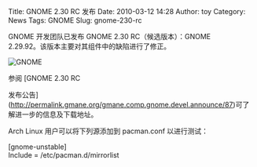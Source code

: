 Title: GNOME 2.30 RC 发布
Date: 2010-03-12 14:28
Author: toy
Category: News
Tags: GNOME
Slug: gnome-230-rc

GNOME 开发团队已发布 GNOME 2.30 RC（候选版本）：GNOME  
2.29.92。该版本主要对其组件中的缺陷进行了修正。

![GNOME](http://i.linuxtoy.org/images/2010/02/gnome-logo.png)

参阅 [GNOME 2.30 RC  

发布公告](http://permalink.gmane.org/gmane.comp.gnome.devel.announce/87)可了解进一步的信息及下载地址。

Arch Linux 用户可以将下列源添加到 pacman.conf 以进行测试：

[gnome-unstable]  
Include = /etc/pacman.d/mirrorlist

